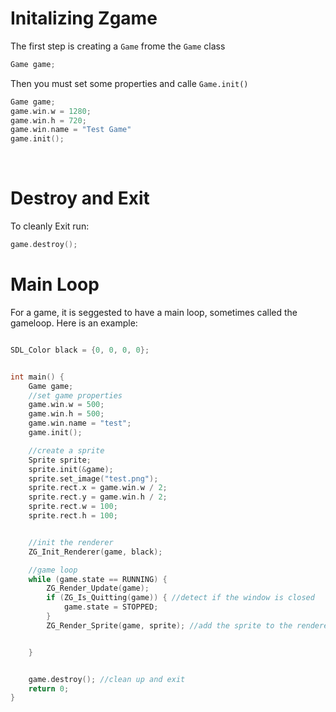 # Initalizing Zgame
The first step is creating a `Game` frome the `Game` class
```C++
Game game;
```
Then you must set some properties and calle `Game.init()`
```C++
Game game;
game.win.w = 1280;
game.win.h = 720;
game.win.name = "Test Game"
game.init();

```
<br />

# Destroy and Exit
To cleanly Exit run:
```C++
game.destroy();
```
# Main Loop
For a game, it is seggested to have a main loop, sometimes called the gameloop. Here is an example:
```C++

SDL_Color black = {0, 0, 0, 0};


int main() {
	Game game;
    //set game properties
	game.win.w = 500;
	game.win.h = 500;
	game.win.name = "test";
	game.init();

    //create a sprite
	Sprite sprite;
	sprite.init(&game);
	sprite.set_image("test.png");
	sprite.rect.x = game.win.w / 2;
	sprite.rect.y = game.win.h / 2;
	sprite.rect.w = 100;
	sprite.rect.h = 100;


    //init the renderer
	ZG_Init_Renderer(game, black);

    //game loop
	while (game.state == RUNNING) {
		ZG_Render_Update(game);
		if (ZG_Is_Quitting(game)) { //detect if the window is closed
			game.state = STOPPED;
		}
		ZG_Render_Sprite(game, sprite); //add the sprite to the renderer


	}


	game.destroy(); //clean up and exit
    return 0;
}
```
